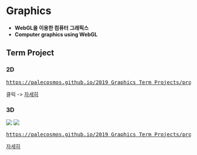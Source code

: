# Graphics

- **WebGL을 이용한 컴퓨터 그래픽스**
- **Computer graphics using WebGL**


## Term Project

### 2D
<pre><a href="https://palecosmos.github.io/2019_Graphics_Term_Projects/project1/main.html">https://palecosmos.github.io/2019_Graphics_Term_Projects/project1/main.html</a></pre>
클릭 -> [자세히](https://github.com/PaleCosmos/2019_Graphics_Term_Projects/tree/master/project1)

### 3D

![](project2/Information/dang1.gif)
![](project2/Information/dang2.gif)

<pre><a href="https://palecosmos.github.io/2019_Graphics_Term_Projects/project2/Main.html">https://palecosmos.github.io/2019_Graphics_Term_Projects/project2/Main.html</a></pre>
[자세히](https://github.com/PaleCosmos/2019_Graphics_Term_Projects/tree/master/project2)
